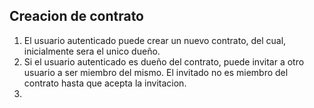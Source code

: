 ## Creacion de contrato
1. El usuario autenticado puede crear un nuevo contrato, del cual, inicialmente sera el unico dueño.
2. Si el usuario autenticado es dueño del contrato, puede invitar a otro usuario a ser miembro del mismo. El invitado no es miembro del contrato hasta que acepta la invitacion.
3. 